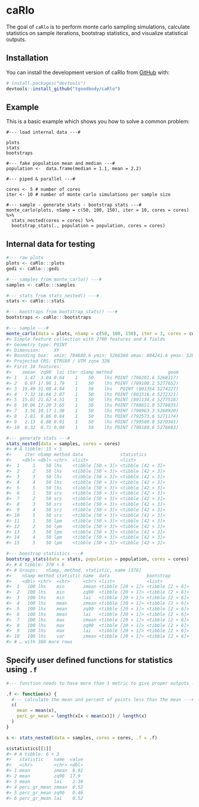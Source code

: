 
<!-- README.md is generated from README.Rmd. Please edit that file -->

# caRlo

<!-- badges: start -->
<!-- badges: end -->

The goal of `caRlo` is to perform monte carlo sampling simulations,
calculate statistics on sample iterations, bootstrap statistics, and
visualize statistical outputs.

## Installation

You can install the development version of caRlo from
[GitHub](https://github.com/) with:

``` r
# install.packages("devtools")
devtools::install_github("tgoodbody/caRlo")
```

## Example

This is a basic example which shows you how to solve a common problem:

    #--- load internal data ---#

    plots
    stats
    bootstraps

    #--- fake population mean and median ---#
    population <-  data.frame(median = 1.1, mean = 2.2)

    #--- piped & parallel ---#

    cores <- 5 # number of cores
    iter <- 10 # number of monte carlo simulations per sample size

    #--- sample - generate stats - bootstrap stats ---#
    monte_carlo(plots, nSamp = c(50, 100, 150), iter = 10, cores = cores) %>%
      stats_nested(cores = cores) %>%
      bootstrap_stats(., population = population, cores = cores)

## Internal data for testing

``` r
#--- raw plots
plots <- caRlo:::plots
gedi <- caRlo:::gedi

#--- samples from monte_carlo() ---#
samples <- caRlo:::samples

#--- stats from stats_nested() ---#
stats <- caRlo:::stats

#--- boostraps from bootstrap_stats() ---#
bootstraps <- caRlo:::bootstraps
```

``` r
#--- sample ---#
monte_carlo(data = plots, nSamp = c(50, 100, 150), iter = 3, cores = cores)
#> Simple feature collection with 2700 features and 6 fields
#> Geometry type: POINT
#> Dimension:     XY
#> Bounding box:  xmin: 784680.6 ymin: 5266360 xmax: 804241.6 ymax: 5283282
#> Projected CRS: ETRS89 / UTM zone 32N
#> First 10 features:
#>    zmean  zq90  lai iter nSamp method                     geom
#> 1   1.47  3.04 0.64    1    50    lhs POINT (796291.6 5268117)
#> 2   6.97 17.96 1.79    1    50    lhs POINT (789108.2 5277652)
#> 3  19.49 31.08 4.94    1    50    lhs   POINT (801354 5274227)
#> 4   7.32 16.66 2.07    1    50    lhs POINT (801516.4 5272321)
#> 5  15.01 21.62 4.51    1    50    lhs POINT (801134.4 5277518)
#> 6  10.06 17.20 3.65    1    50    lhs POINT (788651.8 5278835)
#> 7   3.56 10.17 1.38    1    50    lhs POINT (798963.3 5268920)
#> 8   2.81  9.86 0.84    1    50    lhs POINT (792573.6 5271174)
#> 9   2.13  6.88 0.91    1    50    lhs POINT (799508.8 5270341)
#> 10  0.32  0.71 0.04    1    50    lhs POINT (798180.6 5276603)

#--- generate stats ---#
stats_nested(data = samples, cores = cores)
#> # A tibble: 15 × 5
#>     iter nSamp method data              statistics       
#>    <dbl> <dbl> <chr>  <list>            <list>           
#>  1     1    50 lhs    <tibble [50 × 3]> <tibble [42 × 3]>
#>  2     2    50 lhs    <tibble [50 × 3]> <tibble [42 × 3]>
#>  3     3    50 lhs    <tibble [50 × 3]> <tibble [42 × 3]>
#>  4     4    50 lhs    <tibble [50 × 3]> <tibble [42 × 3]>
#>  5     5    50 lhs    <tibble [50 × 3]> <tibble [42 × 3]>
#>  6     1    50 srs    <tibble [50 × 3]> <tibble [42 × 3]>
#>  7     2    50 srs    <tibble [50 × 3]> <tibble [42 × 3]>
#>  8     3    50 srs    <tibble [50 × 3]> <tibble [42 × 3]>
#>  9     4    50 srs    <tibble [50 × 3]> <tibble [42 × 3]>
#> 10     5    50 srs    <tibble [50 × 3]> <tibble [42 × 3]>
#> 11     1    50 lpm    <tibble [50 × 3]> <tibble [42 × 3]>
#> 12     2    50 lpm    <tibble [50 × 3]> <tibble [42 × 3]>
#> 13     3    50 lpm    <tibble [50 × 3]> <tibble [42 × 3]>
#> 14     4    50 lpm    <tibble [50 × 3]> <tibble [42 × 3]>
#> 15     5    50 lpm    <tibble [50 × 3]> <tibble [42 × 3]>

#--- boostrap statistics ---#
bootstrap_stats(data = stats, population = population, cores = cores)
#> # A tibble: 378 × 6
#> # Groups:   nSamp, method, statistic, name [378]
#>    nSamp method statistic name  data              bootstrap       
#>    <dbl> <chr>  <chr>     <chr> <list>            <list>          
#>  1   100 lhs    min       zmean <tibble [20 × 1]> <tibble [2 × 6]>
#>  2   100 lhs    min       zq90  <tibble [20 × 1]> <tibble [2 × 6]>
#>  3   100 lhs    min       lai   <tibble [20 × 1]> <tibble [2 × 6]>
#>  4   100 lhs    mean      zmean <tibble [20 × 1]> <tibble [2 × 6]>
#>  5   100 lhs    mean      zq90  <tibble [20 × 1]> <tibble [2 × 6]>
#>  6   100 lhs    mean      lai   <tibble [20 × 1]> <tibble [2 × 6]>
#>  7   100 lhs    max       zmean <tibble [20 × 1]> <tibble [2 × 6]>
#>  8   100 lhs    max       zq90  <tibble [20 × 1]> <tibble [2 × 6]>
#>  9   100 lhs    max       lai   <tibble [20 × 1]> <tibble [2 × 6]>
#> 10   100 lhs    var       zmean <tibble [20 × 1]> <tibble [2 × 6]>
#> # … with 368 more rows
```

## Specify user defined functions for statistics using `.f`

``` r
#--- function needs to have more than 1 metric to give proper outputs ---#

.f <- function(x) {
  #--- calculate the mean and percent of points less than the mean ---#
  c(
    mean = mean(x),
    perc_gr_mean = length(x[x < mean(x)]) / length(x)
  )
}

s <- stats_nested(data = samples, cores = cores, .f = .f)

s$statistics[[1]]
#> # A tibble: 6 × 3
#>   statistic    name  value
#>   <chr>        <chr> <dbl>
#> 1 mean         zmean  8.92
#> 2 mean         zq90  17.9 
#> 3 mean         lai    2.30
#> 4 perc_gr_mean zmean  0.52
#> 5 perc_gr_mean zq90   0.46
#> 6 perc_gr_mean lai    0.52
```
